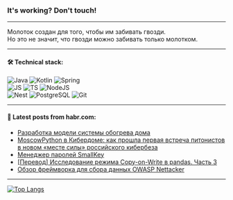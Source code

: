### It's working? Don't touch!

---
Молоток создан для того, чтобы им забивать гвозди. <br>
Но это не значит, что гвозди можно забивать только молотком.

---

#### 🛠️ Technical stack:

![Java](https://img.shields.io/badge/Java-informational?logo=Oracle&style=flat&logoColor=white&color=FF4500)
![Kotlin](https://img.shields.io/badge/Kotlin-informational?logo=Kotlin&style=flat&logoColor=white&color=774D97)
![Spring](https://img.shields.io/badge/SpringBoot-informational?logo=SpringBoot&style=flat&logoColor=white&color=6DB33F) <br>
![JS](https://img.shields.io/badge/JS-informational?logo=javaScript&style=flat&logoColor=black&color=F7Df1E)
![TS](https://img.shields.io/badge/TypeScript-informational?logo=typeScript&style=flat&logoColor=black&color=0667A8)
![NodeJS](https://img.shields.io/badge/NodeJS-informational?logo=node.js&style=flat&logoColor=white&color=70A760) <br>
![Nest](https://img.shields.io/badge/NestJS-informational?logo=NestJS&style=flat&logoColor=white&color=E0234E)
![PostgreSQL](https://img.shields.io/badge/PostgreSQL-informational?logo=PostgreSQL&style=flat&logoColor=white&color=DAA520)
![Git](https://img.shields.io/badge/Git-informational?logo=git&style=flat&logoColor=white&color=778899)

___

#### 💬 Latest posts from habr.com:

<!-- BLOG-POST-LIST:START -->
- [Разработка модели системы обогрева дома](https://habr.com/ru/companies/rosatom/articles/773572/?utm_source=habrahabr&utm_medium=rss&utm_campaign=773572)
- [MoscowPython в Кибердоме: как прошла первая встреча питонистов в новом «месте силы» российского кибербеза](https://habr.com/ru/companies/pt/articles/773562/?utm_source=habrahabr&utm_medium=rss&utm_campaign=773562)
- [Менеджер паролей SmallKey](https://habr.com/ru/articles/773078/?utm_source=habrahabr&utm_medium=rss&utm_campaign=773078)
- [[Перевод] Исследование режима Copy-on-Write в pandas. Часть 3](https://habr.com/ru/companies/wunderfund/articles/769180/?utm_source=habrahabr&utm_medium=rss&utm_campaign=769180)
- [Обзор фреймворка для сбора данных OWASP Nettacker](https://habr.com/ru/companies/first/articles/773474/?utm_source=habrahabr&utm_medium=rss&utm_campaign=773474)
<!-- BLOG-POST-LIST:END -->

---
[![Top Langs](https://github-readme-stats-git-master-advtsetting-gmailcom.vercel.app/api/top-langs/?username=zloylis&langs_count=10&hide_title=false&title_color=e6edf3&size_weight=0.5&count_weight=0.5&layout=compact&hide_border=true&theme=dracula)](https://github.com/zloylis)

<!-- ![GitHub stats](https://github-readme-stats-git-master-advtsetting-gmailcom.vercel.app/api?username=zloylis&show_icons=true&hide_border=true&theme=dracula&hide_title=true&include_all_commits=true&count_private=true&hide=contribs&hide_rank=true) -->
